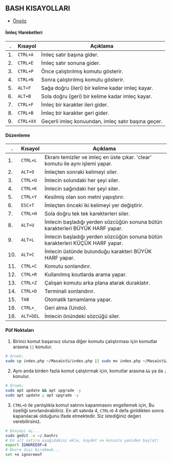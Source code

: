 ## BASH KISAYOLLARI

- [Önsöz](https://github.com/cicekhasan/DersNotlarim)


#### İmleç Hareketleri

| . | Kısayol | Açıklama |
|---|---|---|
| 1. | ```CTRL+A ``` | İmleç satır başına gider. |
| 2. | ```CTRL+E ``` | İmleç satır sonuna gider. |
| 3. | ```CTRL+P ``` | Önce çalıştırılmış komutu gösterir. |
| 4. | ```CTRL+N ``` | Sonra çalıştırılmış komutu gösterir. |
| 5. | ```ALT+F  ``` | Sağa doğru (ileri) bir kelime kadar imleç kayar. |
| 6. | ```ALT+B  ``` | Sola doğru (geri) bir kelime kadar imleç kayar. |
| 7. | ```CTRL+F ``` | İmleç bir karakter ileri gider. |
| 8. | ```CTRL+B ``` | İmleç bir karakter geri gider. |
| 9. | ```CTRL+XX``` | Geçerli imleç konuundan, imleç satır başına geçer. |

#### Düzenleme

| . | Kısayol | Açıklama |
|---|---|---|
| 1. | ```CTRL+L ``` | Ekranı temizler ve imleç en üste çıkar. 'clear' komutu ile aynı işlemi yapar. |
| 2. | ```ALT+O  ``` | İmleçten sonraki kelimeyi siler. |
| 3. | ```CTRL+U ``` | İmlecin solundaki her şeyi siler. |
| 4. | ```CTRL+K ``` | İmlecin sağındaki her şeyi siler. |
| 5. | ```CTRL+Y ``` | Kesilmiş olan son metni yapıştırır. |
| 6. | ```ESC+T  ``` | İmleçten önceki iki kelimeyi yer değiştirir. |
| 7. | ```CTRL+H ``` | Sola doğru tek tek karekterleri siler. |
| 8. | ```ALT+U  ``` | İmlecin başladığı yerden sözcüğün sonuna bütün karakterleri BÜYÜK HARF yapar. |
| 9. | ```ALT+L  ``` | İmlecin başladığı yerden sözcüğün sonuna bütün karakterleri KÜÇÜK HARF yapar. |
| 10. | ```ALT+C  ``` | İmlecin üstünde bulunduğu karakteri BÜYÜK HARF yapar. |
| 11. | ```CTRL+C ``` | Komutu sonlandırır. |
| 12. | ```CTRL+R ``` | Kullanılmış koutlarda arama yapar. |
| 13. | ```CTRL+Z ``` | Çalışan komutu arka plana atarak duraklatır. |
| 14. | ```CTRL+D ``` | Terminali sonlandırır. |
| 15. | ```TAB    ``` | Otomatik tamamlama yapar. |
| 16. | ```CTRL+_ ``` | Geri alma (Undo). |
| 16. | ```ALT+DEL``` | İmlecin önündeki sözcüğü siler. |

#### Püf Noktaları

1. Birinci komut başarısız olursa diğer komutu çalıştırması için komutlar arasına ```||``` konulur.

```bash
# Örnek;
sudo cp index.php ~/Masaüstü/index.php || sudo mv index.php ~/Masaüstü/index.php 
```

2. Aynı anda birden fazla komut çalıştırmak için, komutlar arasına ```&&``` ya da ```;``` konulur.

```bash
# Örnek;
sudo apt update && apt upgrade -y
sudo apt update ; apt upgrade -y
```

3. ```CTRL+D``` ile yanlışlıkla komut satırını kapanmasını engellemek için, Bu özelliği sınırlandırabiliriz. En alt satırda 4, ```CTRL+D``` 4 defa girildikten sonra kapanılacak olduğunu ifade etmektedir. Siz istediğiniz değeri verebilirsiniz.

```bash
# Dosyayı aç...
sudo gedit -w ~/.bashrc
# En alt satıra aşağıdakini ekle, kaydet ve konsolu yeniden başlat!
export IGNOREEOF=4
# Devre dışı bırakmak...
set +o ignoreeof
```
